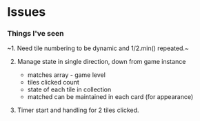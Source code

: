 # Issues

### Things I've seen
~1. Need tile numbering to be dynamic and 1/2.min() repeated.~

2. Manage state in single direction, down from game instance
    - matches array - game level
    - tiles clicked count
    - state of each tile in collection
    - matched can be maintained in each card (for appearance)

3. Timer start and handling for 2 tiles clicked.
